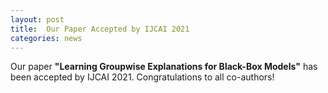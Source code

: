 ```yaml
---
layout: post
title:  Our Paper Accepted by IJCAI 2021
categories: news
---
```


Our paper **"Learning Groupwise Explanations for Black-Box Models"** has been accepted by IJCAI 2021. Congratulations to all co-authors!
